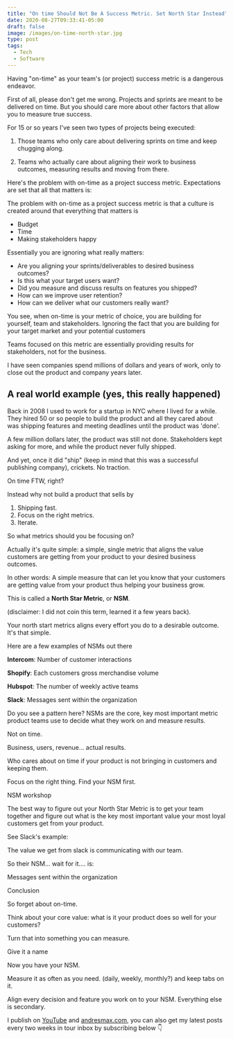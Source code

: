 ```yaml
---
title: "On time Should Not Be A Success Metric. Set North Star Instead"
date: 2020-08-27T09:33:41-05:00
draft: false
image: /images/on-time-north-star.jpg
type: post
tags:
  - Tech
  - Software
---
```


Having "on-time" as your team's (or project) success metric is a dangerous endeavor.

<!--more-->

First of all, please don't get me wrong. Projects and sprints are meant to be delivered on time. But you should care more about other factors that allow you to measure true success.

For 15 or so years I've seen two types of projects being executed: 

1. Those teams who only care about delivering sprints on time and keep chugging along.

2. Teams who actually care about aligning their work to business outcomes, measuring results and moving from there.

Here's the problem with on-time as a project success metric. Expectations are set that all that matters is:

The problem with on-time as a project success metric is that a culture is created around that everything that matters is

- Budget
- Time
- Making stakeholders happy

Essentially you are ignoring what really matters:

- Are you aligning your sprints/deliverables to desired business outcomes?
- Is this what your target users want?
- Did you measure and discuss results on features you shipped?
- How can we improve user retention?
- How can we deliver what our customers really want?

You see, when on-time is your metric of choice, you are building for yourself, team and stakeholders. Ignoring the fact that you are building for your target market and your potential customers

Teams focused on this metric are essentially providing results for stakeholders, not for the business. 

I have seen companies spend millions of dollars and years of work, only to close out the product and company years later. 

## A real world example (yes, this really happened)

Back in 2008 I used to work for a startup in NYC where I lived for a while. They hired 50 or so people to build the product and all they cared about was shipping features and meeting deadlines until the product was 'done'.

A few million dollars later, the product was still not done. Stakeholders kept asking for more, and while the product never fully shipped.

And yet, once it did "ship" (keep in mind that this was a successful publishing company), crickets. No traction.

On time FTW, right?

Instead why not build a product that sells by 

1. Shipping fast.
2. Focus on the right metrics.
3. Iterate.

So what metrics should you be focusing on?

Actually it's quite simple: a simple, single metric that aligns the value customers are getting from your product to your desired business outcomes.

In other words: A simple measure that can let you know that your customers are getting value from your product thus helping your business grow.

This is called a **North Star Metric**, or **NSM**.

(disclaimer: I did not coin this term, learned it a few years back).

Your north start metrics aligns every effort you do to a desirable outcome. It's that simple.

Here are a few examples of NSMs out there

**Intercom**: Number of customer interactions

**Shopify**: Each customers gross merchandise volume

**Hubspot**: The number of weekly active teams

**Slack**: Messages sent within the organization

Do you see a pattern here? NSMs are the core, key most important metric product teams use to decide what they work on and measure results.

Not on time.

Business, users, revenue... actual results.

Who cares about on time if your product is not bringing in customers and keeping them.

Focus on the right thing. Find your NSM first. 

NSM workshop

The best way to figure out your North Star Metric is to get your team together and figure out what is the key most important value your most loyal customers get from your product.

See Slack's example: 

The value we get from slack is communicating with our team.

So their NSM... wait for it.... is:

Messages sent within the organization

Conclusion

So forget about on-time. 

Think about your core value: what is it your product does so well for your customers?

Turn that into something you can measure.

Give it a name

Now you have your NSM.

Measure it as often as you need. (daily, weekly, monthly?) and keep tabs on it.

Align every decision and feature you work on to your NSM. Everything else is secondary.

I publish on [YouTube][1] and [andresmax.com][2], you can also get my latest posts every two weeks in tour inbox by subscribing below 👇

 [1]: https://www.youtube.com/andresmax
 [2]: https://www.andresmax.com/
